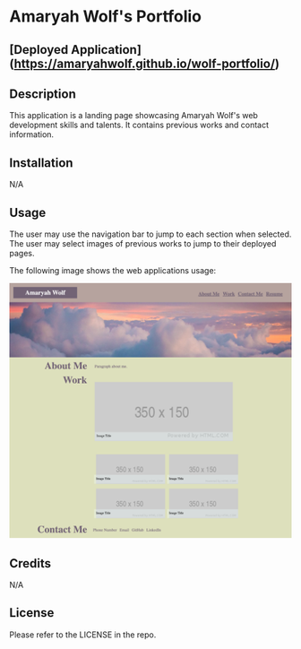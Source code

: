 # Amaryah Wolf's Portfolio

## [Deployed Application] (https://amaryahwolf.github.io/wolf-portfolio/)

## Description

This application is a landing page showcasing Amaryah Wolf's web development skills and talents. It contains previous works and contact information.

## Installation

N/A

## Usage

The user may use the navigation bar to jump to each section when selected. The user may select images of previous works to jump to their deployed pages.

The following image shows the web applications usage: 

![Application Screenshot](./assets/application-screenshot.html.png)

## Credits

N/A

## License

Please refer to the LICENSE in the repo.


